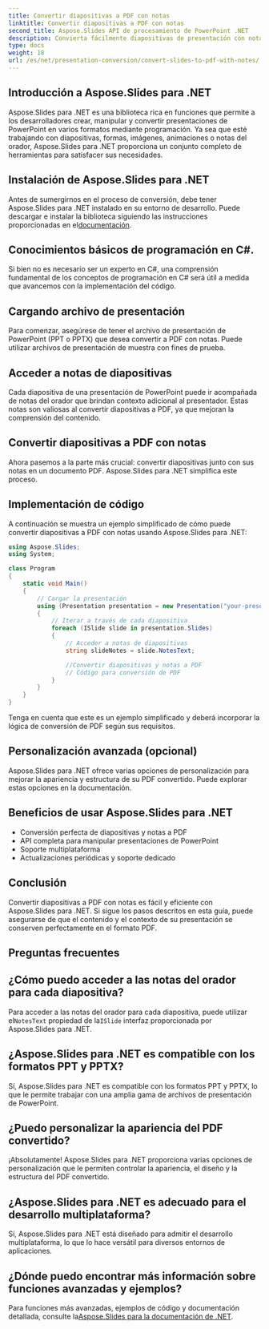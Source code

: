 ```yaml
---
title: Convertir diapositivas a PDF con notas
linktitle: Convertir diapositivas a PDF con notas
second_title: Aspose.Slides API de procesamiento de PowerPoint .NET
description: Convierta fácilmente diapositivas de presentación con notas del orador a PDF usando Aspose.Slides para .NET. Preserve el contenido y el contexto sin problemas.
type: docs
weight: 18
url: /es/net/presentation-conversion/convert-slides-to-pdf-with-notes/
---
```


## Introducción a Aspose.Slides para .NET

Aspose.Slides para .NET es una biblioteca rica en funciones que permite a los desarrolladores crear, manipular y convertir presentaciones de PowerPoint en varios formatos mediante programación. Ya sea que esté trabajando con diapositivas, formas, imágenes, animaciones o notas del orador, Aspose.Slides para .NET proporciona un conjunto completo de herramientas para satisfacer sus necesidades.

## Instalación de Aspose.Slides para .NET

 Antes de sumergirnos en el proceso de conversión, debe tener Aspose.Slides para .NET instalado en su entorno de desarrollo. Puede descargar e instalar la biblioteca siguiendo las instrucciones proporcionadas en el[documentación](https://releases.aspose.com/email/net/).

## Conocimientos básicos de programación en C#.

Si bien no es necesario ser un experto en C#, una comprensión fundamental de los conceptos de programación en C# será útil a medida que avancemos con la implementación del código.

## Cargando archivo de presentación

Para comenzar, asegúrese de tener el archivo de presentación de PowerPoint (PPT o PPTX) que desea convertir a PDF con notas. Puede utilizar archivos de presentación de muestra con fines de prueba.

## Acceder a notas de diapositivas

Cada diapositiva de una presentación de PowerPoint puede ir acompañada de notas del orador que brindan contexto adicional al presentador. Estas notas son valiosas al convertir diapositivas a PDF, ya que mejoran la comprensión del contenido.

## Convertir diapositivas a PDF con notas

Ahora pasemos a la parte más crucial: convertir diapositivas junto con sus notas en un documento PDF. Aspose.Slides para .NET simplifica este proceso.

## Implementación de código

A continuación se muestra un ejemplo simplificado de cómo puede convertir diapositivas a PDF con notas usando Aspose.Slides para .NET:

```csharp
using Aspose.Slides;
using System;

class Program
{
    static void Main()
    {
        // Cargar la presentación
        using (Presentation presentation = new Presentation("your-presentation.pptx"))
        {
            // Iterar a través de cada diapositiva
            foreach (ISlide slide in presentation.Slides)
            {
                // Acceder a notas de diapositivas
                string slideNotes = slide.NotesText;

                //Convertir diapositivas y notas a PDF
                // Código para conversión de PDF
            }
        }
    }
}
```

Tenga en cuenta que este es un ejemplo simplificado y deberá incorporar la lógica de conversión de PDF según sus requisitos.

## Personalización avanzada (opcional)

Aspose.Slides para .NET ofrece varias opciones de personalización para mejorar la apariencia y estructura de su PDF convertido. Puede explorar estas opciones en la documentación.

## Beneficios de usar Aspose.Slides para .NET

- Conversión perfecta de diapositivas y notas a PDF
- API completa para manipular presentaciones de PowerPoint
- Soporte multiplataforma
- Actualizaciones periódicas y soporte dedicado

## Conclusión

Convertir diapositivas a PDF con notas es fácil y eficiente con Aspose.Slides para .NET. Si sigue los pasos descritos en esta guía, puede asegurarse de que el contenido y el contexto de su presentación se conserven perfectamente en el formato PDF.

## Preguntas frecuentes

## ¿Cómo puedo acceder a las notas del orador para cada diapositiva?

 Para acceder a las notas del orador para cada diapositiva, puede utilizar el`NotesText` propiedad de la`ISlide` interfaz proporcionada por Aspose.Slides para .NET.

## ¿Aspose.Slides para .NET es compatible con los formatos PPT y PPTX?

Sí, Aspose.Slides para .NET es compatible con los formatos PPT y PPTX, lo que le permite trabajar con una amplia gama de archivos de presentación de PowerPoint.

## ¿Puedo personalizar la apariencia del PDF convertido?

¡Absolutamente! Aspose.Slides para .NET proporciona varias opciones de personalización que le permiten controlar la apariencia, el diseño y la estructura del PDF convertido.

## ¿Aspose.Slides para .NET es adecuado para el desarrollo multiplataforma?

Sí, Aspose.Slides para .NET está diseñado para admitir el desarrollo multiplataforma, lo que lo hace versátil para diversos entornos de aplicaciones.

## ¿Dónde puedo encontrar más información sobre funciones avanzadas y ejemplos?

 Para funciones más avanzadas, ejemplos de código y documentación detallada, consulte la[Aspose.Slides para la documentación de .NET](https://reference.aspose.com/slides/net/).
